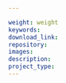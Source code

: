 ```yaml
---

weight: weight
keywords:
download_link:
repository:
images:
description:
project_type:
---
```

